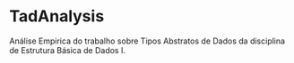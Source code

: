 # TadAnalysis

Análise Empirica do trabalho sobre Tipos Abstratos de Dados da disciplina de Estrutura Básica de Dados I.
